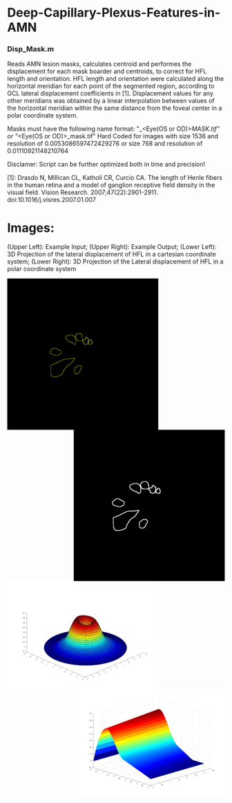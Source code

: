 # Deep-Capillary-Plexus-Features-in-AMN

### Disp_Mask.m

Reads AMN lesion masks, calculates centroid and performes the displacement for each mask boarder and centroids, to correct for HFL length and orientation. 
HFL length and orientation were calculated along the horizontal meridian for each point of the segmented region, according to GCL lateral displacement coefficients in [1]. Displacement values for any other meridians was obtained by a linear interpolation between values of the horizontal meridian within the same distance from the foveal center in a polar coordinate system. 

Masks must have the following name format: "<Name>_<Eye(OS or OD)>_MASK.tif" or "<Name>_<Eye(OS or OD)>_mask.tif" 
Hard Coded for images with size 1536 and resolution of 0.0053086597472429276 or size 768 and resolution of 0.01110921148210764
  
Disclamer: Script can be further optimized both in time and precision!
  
[1]: Drasdo N, Millican CL, Katholi CR, Curcio CA. The length of Henle fibers in the human retina and a model of ganglion receptive field density in the visual field. Vision Research. 2007;47(22):2901-2911. doi:10.1016/j.visres.2007.01.007  
  
# Images:
(Upper Left): Example Input; (Upper Right): Example Output; (Lower Left): 3D Projection of the lateral displacement of HFL in a cartesian coordinate system;
(Lower Right): 3D Projection of the Lateral displacement of HFL in a polar coordinate system

<img align="left" src="Images/Input.jpg" height="350" width="350">  <img align="right" src="Images/Output.jpg" height="350" width="350">

<img align="left" src="Images/3D_Projection.jpg" height="250" width="350">  <img align="right" src="Images/Polar_Representation_3D.jpg" height="250" width="350">
